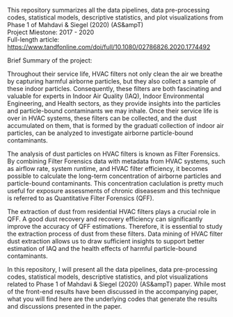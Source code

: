 This repository summarizes all the data pipelines, data pre-processing codes, statistical models, descriptive statistics, and plot visualizations from Phase 1 of Mahdavi &amp; Siegel (2020) (AS&ampT)  
Project Miestone: 2017 - 2020  
Full-length article: https://www.tandfonline.com/doi/full/10.1080/02786826.2020.1774492

Brief Summary of the project:

Throughout their service life, HVAC filters not only clean the air we breathe by capturing harmful airborne particles, but they also collect a sample of these indoor particles. Consequently, these filters are both fascinating and valuable for experts in Indoor Air Quality (IAQ), Indoor Environmental Engineering, and Health sectors, as they provide insights into the particles and particle-bound contaminants we may inhale. Once their service life is over in HVAC systems, these filters can be collected, and the dust accumulated on them, that is formed by the graduatl collection of indoor air particles, can be analyzed to investigate airborne particle-bound contaminants.

The analysis of dust particles on HVAC filters is known as Filter Forensics. By combining Filter Forensics data with metadata from HVAC systems, such as airflow rate, system runtime, and HVAC filter efficiency, it becomes possible to calculate the long-term concentration of airborne particles and particle-bound contaminants. This concentration caclulation is pretty much useful for exposure assessments of chronic diseasesm and this technique is referred to as Quantitative Filter Forensics (QFF).

The extraction of dust from residential HVAC filters plays a crucial role in QFF. A good dust recovery and recovery efficiency can significantly improve the accuracy of QFF estimations. Therefore, it is essential to study the extraction process of dust from these filters. Data mining of HVAC filter dust extraction allows us to draw sufficient insights to support better estimation of IAQ and the health effects of harmful particle-bound contaminants.

In this repository, I will present all the data pipelines, data pre-processing codes, statistical models, descriptive statistics, and plot visualizations related to Phase 1 of Mahdavi &amp; Siegel (2020) (AS&ampT) paper. While most of the front-end results have been discussed in the accompanying paper, what you will find here are the underlying codes that generate the results and discussions presented in the paper.

